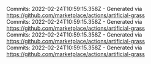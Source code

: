 Commits: 2022-02-24T10:59:15.358Z - Generated via https://github.com/marketplace/actions/artificial-grass
<br>
Commits: 2022-02-24T10:59:15.358Z - Generated via https://github.com/marketplace/actions/artificial-grass
<br>
Commits: 2022-02-24T10:59:15.358Z - Generated via https://github.com/marketplace/actions/artificial-grass
<br>
Commits: 2022-02-24T10:59:15.358Z - Generated via https://github.com/marketplace/actions/artificial-grass
<br>
